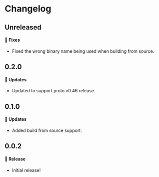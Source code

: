 # Changelog

## Unreleased

#### 🐞 Fixes

- Fixed the wrong binary name being used when building from source.

## 0.2.0

#### 🚀 Updates

- Updated to support proto v0.46 release.

## 0.1.0

#### 🚀 Updates

- Added build from source support.

## 0.0.2

#### 🎉 Release

- Initial release!
